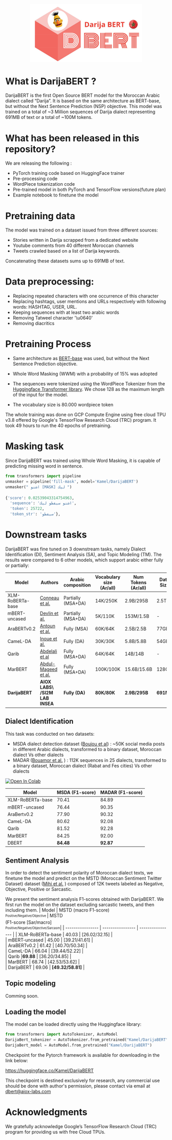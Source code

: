 <p align="center">
  <img  src="./Logo.jpeg" width="350">
</p>

# What is DarijaBERT ?
DarijaBERT is the first Open Source BERT model for the Moroccan Arabic dialect called “Darija”. It is based on the same architecture as BERT-base, but without the Next Sentence Prediction (NSP) objective. This model was trained on a total of ~3 Million sequences of Darija dialect representing 691MB of text or a total of ~100M tokens.

# What has been released in this repository?

We are releasing the following :

* PyTorch training code based on HuggingFace trainer 
* Pre-processing code
* WordPiece tokenization code
* Pre-trained model in both PyTorch and TensorFlow versions(future plan)
* Example notebook to finetune the model

# Pretraining data

The model was trained on a dataset issued from three different sources:
* Stories written in Darija scrapped from a dedicated website
* Youtube comments from 40 different Moroccan channels
* Tweets crawled based on a list of Darija keywords. 

Concatenating these datasets sums up to 691MB of text.

# Data preprocessing: 

* Replacing repeated characters with one occurrence of this character
* Replacing hashtags, user mentions and URLs respectively with following words: HASHTAG, USER, URL. 
* Keeping sequences with at least two arabic words
* Removing Tatweel character '\\u0640'
* Removing diacritics
# Pretraining Process

* Same architecture as  [BERT-base](https://github.com/google-research/bert)  was used, but without the Next Sentence Prediction objective.

* Whole Word Masking (WWM)  with a probability of 15% was adopted

* The sequences were tokenized using the  WordPiece Tokenizer from the [Huggingface Transformer library](https://huggingface.co/transformers/). We chose 128 as the maximum length of the input for the model.

* The vocabulary size is 80.000 wordpiece token

The whole training was done on GCP Compute Engine using free cloud TPU v3.8 offered by Google's TensorFlow Research Cloud (TRC) program. It took 49 hours to run the 40 epochs of pretraining.
# Masking task
Since DarijaBERT was trained  using Whole Word Masking, it  is capable of predicting  missing word  in sentence.
```python
from transformers import pipeline
unmasker = pipeline('fill-mask', model='Kamel/DarijaBERT')
unmasker(" اشنو [MASK] ليك ")

{'score': 0.02539043314754963,
  'sequence': 'اشنو سيفطو ليك',
  'token': 25722,
  'token_str': 'سيفطو'},
```

# Downstream tasks 

DarijaBERT was fine tuned on 3 downstream tasks, namely Dialect Identification (DI), Sentiment Analysis (SA), and Topic Modeling (TM). The results were compared to 6 other models, which support arabic either fully or partially:


| Model            | Authors  | Arabic composition | Vocabulary size (Ar/all) | Num Tokens (Ar/all) | Data Size | Num of parameters | Num of Steps | 
| ---------------- | -------  | ------------------ | ------------------------ | ------------------- | --------- | ----------------- | ------------ | 
| XLM-RoBERTa-base | [Conneau et al.](https://aclanthology.org/2020.acl-main.747/)  | Partially (MSA+DA) | 14K/250K                 | 2.9B/295B           |  2.5TB    | 278M              | -            | 
| mBERT-uncased    | [Devlin et al.](https://aclanthology.org/N19-1423/)   | Partially (MSA+DA) | 5K/110K                  | 153M/1.5B           | -         | 167M              | -            | 
| AraBERTv0.2      | [Antoun et al.](https://aclanthology.org/2020.osact-1.2/)   | Fully (MSA)        | 60K/64K                  | 2.5B/2.5B           |  77GB     | 136M              | 3M           | 
| CameL-DA         | [Inoue et al.](https://aclanthology.org/2021.wanlp-1.10.pdf)   | Fully (DA)         | 30K/30K                  | 5.8B/5.8B           |  54GB     | 109M              | 1M           | 
| Qarib            | [Abdelali et al](https://www.researchgate.net/publication/349520378_Pre-Training_BERT_on_Arabic_Tweets_Practical_Considerations)   | Fully (MSA+DA)     | 64K/64K                  | 14B/14B             |  -        | 135M              | 10M          | 
| MarBERT          | [Abdul-Mageed et al.](https://aclanthology.org/2021.acl-long.551/)   | Fully (MSA+DA)     | 100K/100K                | 15.6B/15.6B         |  128GB    | 163M              | 17M          | 
| **DarijaBERT**            | **AIOX LABS\ /SI2M LAB INSEA**  | **Fully (DA)** | **80K/80K**       | **2.9B/295B**           |  **691MB**    | **147M**              | **235k**            | 

## Dialect Identification

This task was conducted on two datasets:
* MSDA dialect detection dataset ([Boujou et al](https://www.researchgate.net/publication/349520583_An_open_access_NLP_dataset_for_Arabic_dialects_Data_collection_labeling_and_model_construction)) : ~50K social media posts in different Arabic dialects, transformed to a binary dataset, Moroccan dialect Vs other dialects
* MADAR ([Bouamor et al.](https://aclanthology.org/L18-1535/) ) :  112K sequences in 25 dialects, transformed to a binary dataset, Moroccan dialect (Rabat and Fes cities)  Vs other dialects

[![Open In Colab](https://colab.research.google.com/assets/colab-badge.svg)](https://colab.research.google.com/drive/1drU2CwZLtQ1BYLCuy_wXQhfWyL1ywvmK?usp=sharing)


| Model            | MSDA (F1-score)  | MADAR (F1-score) | 
| ---------------- | ---------------- | ---------------- | 
| XLM-RoBERTa-base | 70.41  | 84.89 |  
| mBERT-uncased    | 76.44  | 90.35 |   
| AraBertv0.2      | 77.90  | 90.32 |  
| CameL-DA         | 80.62  | 92.08 |   
| Qarib            | 81.52  | 92.28 |   
| MarBERT          | 84.25  | 92.00 |   
| DBERT            | **84.48** | **92.87** |


## Sentiment Analysis

In order to detect the sentiment polarity of Moroccan dialect texts, we finetune the model and predict on the MSTD (Moroccan Sentiment Twitter Dataset) dataset ([Mihi et al.](https://thesai.org/Publications/ViewPaper?Volume=11&Issue=10&Code=IJACSA&SerialNo=45) ) composed of  12K tweets labeled as Negative, Objective, Positive or Sarcastic.

We present the sentiment analysis F1-scores obtained with DarijaBERT. We first run the model on the dataset excluding sarcastic tweets, and then including them.
| Model            | MSTD  (macro F1-score)<br /> <sub><sup>Positive/Negative/Objective </sup></sub>| MSTD <br /> (F1-score \[Sar/macro\] <br /><sub><sup>Positive/Negative/Objective/Sarcasm</sup></sub>| 
| ---------------- | ---------------- | ---------------- | 
| XLM-RoBERTa-base | 40.03  | \[26.02/32.15\] |  
| mBERT-uncased    | 45.00  | \[39.21/41.61\] |   
| AraBERTv0.2      | 61.42  | \[40.70/50.34\] |  
| CameL-DA         | 66.04  | \[39.44/52.22\] |   
| Qarib            |**69.88**  | \[36.20/34.85\] |   
| MarBERT          | 68.74  | \[42.53/53.62\] |   
| DarijaBERT            |  69.06   | **\[49.32/58.81\]** | 

## Topic modeling
Comming soon. 

## Loading the model

The model can be loaded directly using the Huggingface library:
```python
from transformers import AutoTokenizer, AutoModel
DarijaBert_tokenizer = AutoTokenizer.from_pretrained("Kamel/DarijaBERT")
DarijaBert_model = AutoModel.from_pretrained("Kamel/DarijaBERT")
```

Checkpoint for the  Pytorch framework  is  available for downloading in the link below:

https://huggingface.co/Kamel/DarijaBERT

This  checkpoint is  destined exclusively for research, any commercial use should be done with author's permission, please contact via email  at dbert@aiox-labs.com

# Acknowledgments
We gratefully acknowledge Google’s TensorFlow Research Cloud (TRC) program for providing us with free Cloud TPUs.
 
